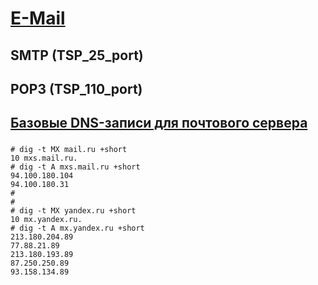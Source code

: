 # [E-Mail](https://www.youtube.com/watch?v=7ffnrKKd24o&list=PL5FMLPRj1j6IChoB7nBKYNjCNQ-DBnaq7&index=5&ab_channel=%D0%94%D0%BC%D0%B8%D1%82%D1%80%D0%B8%D0%B9%D0%91%D0%B0%D1%87%D0%B8%D0%BB%D0%BE)

## SMTP (TSP_25_port)


## POP3 (TSP_110_port)


## [Базовые DNS-записи для почтового сервера](https://blog.bissquit.com/mail-servers/bazovye-dns-zapisi-dlya-pochtovogo-servera/)

### 

    # dig -t MX mail.ru +short
    10 mxs.mail.ru.
    # dig -t A mxs.mail.ru +short
    94.100.180.104
    94.100.180.31
    #
    #
    # dig -t MX yandex.ru +short
    10 mx.yandex.ru.
    # dig -t A mx.yandex.ru +short
    213.180.204.89
    77.88.21.89
    213.180.193.89
    87.250.250.89
    93.158.134.89